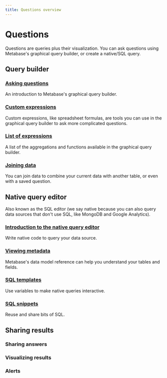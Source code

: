 ```yaml
---
title: Questions overview
---
```


# Questions

Questions are queries plus their visualization. You can ask questions using Metabase's graphical query builder, or create a native/SQL query.

## Query builder

### [Asking questions](./query-builder/introduction.md)

An introduction to Metabase's graphical query builder.

### [Custom expressions](./query-builder/expressions.md)

Custom expressions, like spreadsheet formulas, are tools you can use in the graphical query builder to ask more complicated questions.

### [List of expressions](./query-builder/expressions.md)

A list of the aggregations and functions available in the graphical query builder.

### [Joining data](./query-builder/join.md)

You can join data to combine your current data with another table, or even with a saved question.

## Native query editor

Also known as the SQL editor (we say native because you can also query data sources that don't use SQL, like MongoDB and Google Analytics).

### [Introduction to the native query editor](./sql-and-native-queries/writing-sql.md)

Write native code to query your data source.

### [Viewing metadata](./sql-and-native-queries/data-model-reference.md)

Metabase's data model reference can help you understand your tables and fields.

### [SQL templates](./sql-and-native-queries/sql-parameters.md)

Use variables to make native queries interactive.

### [SQL snippets](./sql-and-native-queries/sql-snippets.md)

Reuse and share bits of SQL.

## Sharing results



### Sharing answers

### Visualizing results

### Alerts